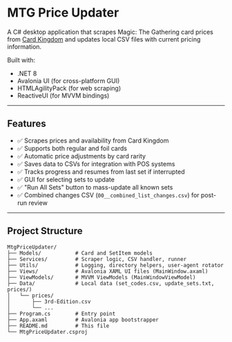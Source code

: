 # MTG Price Updater

A C# desktop application that scrapes Magic: The Gathering card prices from [Card Kingdom](https://www.cardkingdom.com) and updates local CSV files with current pricing information.

Built with:
- .NET 8
- Avalonia UI (for cross-platform GUI)
- HTMLAgilityPack (for web scraping)
- ReactiveUI (for MVVM bindings)

---

## Features

- ✅ Scrapes prices and availability from Card Kingdom  
- ✅ Supports both regular and foil cards  
- ✅ Automatic price adjustments by card rarity  
- ✅ Saves data to CSVs for integration with POS systems  
- ✅ Tracks progress and resumes from last set if interrupted  
- ✅ GUI for selecting sets to update  
- ✅ "Run All Sets" button to mass-update all known sets  
- ✅ Combined changes CSV (`00__combined_list_changes.csv`) for post-run review  

---

## Project Structure

```text
MtgPriceUpdater/
├── Models/           # Card and SetItem models
├── Services/         # Scraper logic, CSV handler, runner
├── Utils/            # Logging, directory helpers, user-agent rotator
├── Views/            # Avalonia XAML UI files (MainWindow.axaml)
├── ViewModels/       # MVVM ViewModels (MainWindowViewModel)
├── Data/             # Local data (set_codes.csv, update_sets.txt, prices/)
│   └── prices/
│       ├── 3rd-Edition.csv
│       └── ...
├── Program.cs        # Entry point
├── App.axaml         # Avalonia app bootstrapper
├── README.md         # This file
└── MtgPriceUpdater.csproj
